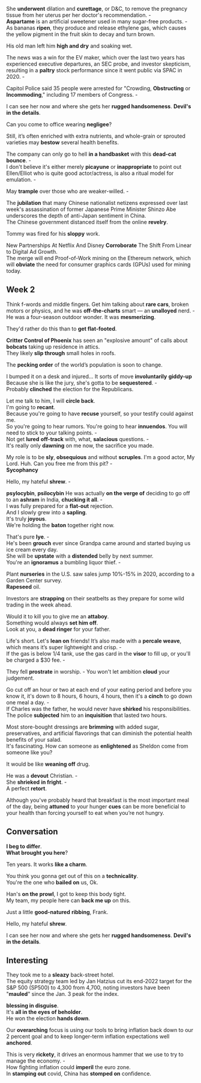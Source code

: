

She **underwent** dilation and **curettage**, or D&C, to remove the pregnancy tissue from her uterus per her doctor's recommendation. -  
**Aspartame** is an artificial sweetener used in many sugar-free products. -  
As bananas **ripen**, they produce and release ethylene gas, which causes the yellow pigment in the fruit skin to decay and turn brown.  

His old man left him **high and dry** and soaking wet.  

The news was a win for the EV maker, which over the last two years has experienced executive departures, an SEC probe, and investor skepticism, resulting in a **paltry** stock performance since it went public via SPAC in 2020. -  

Capitol Police said 35 people were arrested for "Crowding, **Obstructing** or **Incommoding**," including 17 members of Congress. -  

I can see her now and where she gets her **rugged handsomeness**. 
**Devil's in the details**.  

Can you come to office wearing **negligee**?  

Still, it’s often enriched with extra nutrients, and whole-grain or sprouted varieties may **bestow** several health benefits.

The company can only go to hell **in a handbasket** with this **dead-cat bounce**. -  
I don't believe it's either merely **picayune** or **inappropriate** to point out Ellen/Elliot who is quite good actor/actress, is also a ritual model for emulation. -   

May **trample** over those who are weaker-willed. -  


The **jubilation** that many Chinese nationalist netizens expressed over last week's assassination of former Japanese Prime Minister Shinzo Abe underscores the depth of anti-Japan sentiment in China.  
The Chinese government distanced itself from the online **revelry**.  


Tommy was fired for his **sloppy** work. 

New Partnerships At Netflix And Disney **Corroborate** The Shift From Linear to Digital Ad Growth.  
The merge will end Proof-of-Work mining on the Ethereum network, which will **obviate** the need for consumer graphics cards (GPUs) used for mining today.  

## Week 2

Think f-words and middle fingers. Get him talking about **rare cars**, broken motors or physics, and he was **off-the-charts** smart — an **unalloyed** nerd. -  
He was a four-season outdoor wonder. It was **mesmerizing**.  

They'd rather do this than to **get flat-footed**.  

**Critter Control of Phoenix** has seen an "explosive amount" of calls about **bobcats** taking up residence in attics.  
They likely **slip through** small holes in roofs.  

The **pecking order** of the world’s population is soon to change. 

I bumped it on a desk and injured... It sorts of move **involuntarily**
**giddy-up**  
Because she is like the jury, she's gotta to be **sequestered**. -  
Probably **clinched** the election for the Republicans.  


Let me talk to him, I will **circle back**.  
I'm going to **recant**.  
Because you're going to have **recuse** yourself, so your testify could against me.  
So you're going to hear rumors. You're going to hear **innuendos**. You will need to stick to your talking points. -   
Not get **lured** **off-track** with, what, **salacious** questions. -  
It's really only **dawning** on me now, the sacrifice you made.  



My role is to be **sly**, **obsequious** and without **scruples**. I'm a good actor, My Lord. Huh. Can you free me from this pit? -  
**Sycophancy**  


Hello, my hateful **shrew**. -  

**psylocybin**, **psilocybin**
He was actually **on the verge of** deciding to go off to an **ashram** in India, **chucking it all**. -  
I was fully prepared for a **flat-out** rejection.  
And I slowly grew into a **sapling**.  
It's truly **joyous**.  
We're holding the **baton** together right now.  


That's pure **lye**. -  
He's been **grouch** ever since Grandpa came around and started buying us ice cream every day.  
She will be **upstate** with a **distended** belly by next summer.  
You're an **ignoramus** a bumbling liquor thief. -  

Plant **nurseries** in the U.S. saw sales jump 10%-15% in 2020, according to a Garden Center survey.  
**Rapeseed** oil.  

Investors are **strapping** on their seatbelts as they prepare for some wild trading in the week ahead.  


Would it to kill you to give me an **attaboy**.  
Something would always **set him off**.  
Look at you, a **dead ringer** for your father.  


 Life's short. Let's **lean on** friends! 
It’s also made with a **percale weave**, which means it’s super lightweight and crisp. -  
If the gas is below 1/4 tank, use the gas card in the **visor** to fill up, or you'll be charged a $30 fee. -  

They fell **prostrate** in worship. -
You won't let ambition **cloud** your judgement.  

Go cut off an hour or two at each end of your eating period and before you know it, it's down to 8 hours, 6 hours, 4 hours, then it's a **cinch** to go down one meal a day. -  
If Charles was the father, he would never have **shirked** his responsibilities.  
The police **subjected** him to an **inquisition** that lasted two hours.  


Most store-bought dressings are **brimming** with added sugar, preservatives, and artificial flavorings that can diminish the potential health benefits of your salad.  
It's fascinating. How can someone as **enlightened** as Sheldon come from someone like you? 

It would be like **weaning off** drug.  

He was a **devout** Christian. -  
She **shrieked** **in fright**. -  
A perfect **retort**.  

Although you've probably heard that breakfast is the most important meal of the day, being **attuned** to your hunger **cues** can be more beneficial to your health than forcing yourself to eat when you’re not hungry.  



## Conversation  

**I beg to differ**.  
**What brought you here**? 

Ten years. It works **like a charm**.

You think you gonna get out of this on a **technicality**.  
You're the one who **bailed on** us, Ok. 

Han's **on the prowl**, I got to keep this body tight.  
My team, my people here can **back me up** on this.  

Just a little **good-natured** **ribbing**, Frank.  

Hello, my hateful **shrew**.  

I can see her now and where she gets her **rugged handsomeness**. 
**Devil's in the details**.  

## Interesting 


They took me to a **sleazy** back-street hotel.  
The equity strategy team led by Jan Hatzius cut its end-2022 target for the S&P 500 (SP500) to 4,300 from 4,700, noting investors have been "**mauled**" since the Jan. 3 peak for the index. 

**blessing in disguise**.  
It's **all in the eyes of beholder**.  
He won the election **hands down**.  

Our **overarching** focus is using our tools to bring inflation back down to our 2 percent goal and to keep longer-term inflation expectations well **anchored**.  

This is very **rickety**, it drives an enormous hammer that we use to try to manage the economy. -  
How fighting inflation could **imperil** the euro zone.  
In **stamping out** covid, China has **stomped on** confidence.   

